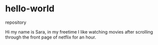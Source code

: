 # hello-world
repository

Hi my name is Sara, in my freetime I like watching movies after scrolling through the front page of netflix for an hour. 
